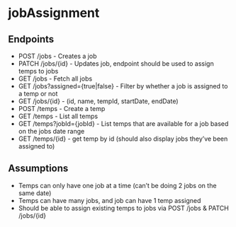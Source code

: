 # jobAssignment

## Endpoints
- POST /jobs - Creates a job
- PATCH /jobs/{id} - Updates job, endpoint should be used to assign temps to jobs
- GET /jobs - Fetch all jobs
- GET /jobs?assigned={true|false} - Filter by whether a job is assigned to a temp or not
- GET /jobs/{id} - (id, name, tempId, startDate, endDate)
- POST /temps - Create a temp
- GET /temps - List all temps
- GET /temps?jobId={jobId} - List temps that are available for a job based on the jobs date range
- GET /temps/{id} - get temp by id (should also display jobs they’ve been assigned to)

## Assumptions
- Temps can only have one job at a time (can’t be doing 2 jobs on the same date)
- Temps can have many jobs, and job can have 1 temp assigned
- Should be able to assign existing temps to jobs via POST /jobs & PATCH /jobs/{id}
